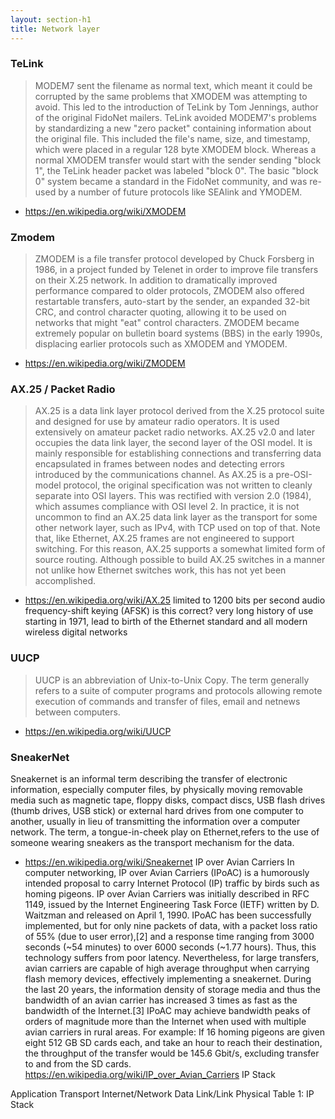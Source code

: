 ```yaml
---
layout: section-h1
title: Network layer
---
```


### TeLink ###
>  MODEM7 sent the filename as normal text, which meant it could be corrupted by the same problems that XMODEM was attempting to avoid. This led to the introduction of TeLink by Tom Jennings, author of the original FidoNet mailers.
>  TeLink avoided MODEM7's problems by standardizing a new "zero packet" containing information about the original file. This included the file's name, size, and timestamp, which were placed in a regular 128 byte XMODEM block. Whereas a normal XMODEM transfer would start with the sender sending "block 1", the TeLink header packet was labeled "block 0".
>  The basic "block 0" system became a standard in the FidoNet community, and was re-used by a number of future protocols like SEAlink and YMODEM.
- <https://en.wikipedia.org/wiki/XMODEM>
### Zmodem ###
>  ZMODEM is a file transfer protocol developed by Chuck Forsberg in 1986, in a project funded by Telenet in order to improve file transfers on their X.25 network. In addition to dramatically improved performance compared to older protocols, ZMODEM also offered restartable transfers, auto-start by the sender, an expanded 32-bit CRC, and control character quoting, allowing it to be used on networks that might "eat" control characters. ZMODEM became extremely popular on bulletin board systems (BBS) in the early 1990s, displacing earlier protocols such as XMODEM and YMODEM.
- <https://en.wikipedia.org/wiki/ZMODEM>
### AX.25 / Packet Radio ###
> AX.25 is a data link layer protocol derived from the X.25 protocol suite and designed for use by amateur radio operators. It is used extensively on amateur packet radio networks.
> AX.25 v2.0 and later occupies the data link layer, the second layer of the OSI model. It is mainly responsible for establishing connections and transferring data encapsulated in frames between nodes and detecting errors introduced by the communications channel. As AX.25 is a pre-OSI-model protocol, the original specification was not written to cleanly separate into OSI layers. This was rectified with version 2.0 (1984), which assumes compliance with OSI level 2.
> In practice, it is not uncommon to find an AX.25 data link layer as the transport for some other network layer, such as IPv4, with TCP used on top of that. Note that, like Ethernet, AX.25 frames are not engineered to support switching. For this reason, AX.25 supports a somewhat limited form of source routing. Although possible to build AX.25 switches in a manner not unlike how Ethernet switches work, this has not yet been accomplished.
- https://en.wikipedia.org/wiki/AX.25
limited to 1200 bits per second audio frequency-shift keying (AFSK) is this correct?
very long history of use starting in 1971, lead to birth of the Ethernet standard and all modern wireless digital networks
### UUCP ###
> UUCP is an abbreviation of Unix-to-Unix Copy. The term generally refers to a suite of computer programs and protocols allowing remote execution of commands and transfer of files, email and netnews between computers.
- https://en.wikipedia.org/wiki/UUCP

### SneakerNet ###
Sneakernet is an informal term describing the transfer of electronic information, especially computer files, by physically moving removable media such as magnetic tape, floppy disks, compact discs, USB flash drives (thumb drives, USB stick) or external hard drives from one computer to another, usually in lieu of transmitting the information over a computer network. The term, a tongue-in-cheek play on Ethernet,refers to the use of someone wearing sneakers as the transport mechanism for the data.
- https://en.wikipedia.org/wiki/Sneakernet
IP over Avian Carriers
In computer networking, IP over Avian Carriers (IPoAC) is a humorously intended proposal to carry Internet Protocol (IP) traffic by birds such as homing pigeons. IP over Avian Carriers was initially described in RFC 1149, issued by the Internet Engineering Task Force (IETF) written by D. Waitzman and released on April 1, 1990.
IPoAC has been successfully implemented, but for only nine packets of data, with a packet loss ratio of 55% (due to user error),[2] and a response time ranging from 3000 seconds (~54 minutes) to over 6000 seconds (~1.77 hours). Thus, this technology suffers from poor latency. Nevertheless, for large transfers, avian carriers are capable of high average throughput when carrying flash memory devices, effectively implementing a sneakernet. During the last 20 years, the information density of storage media and thus the bandwidth of an avian carrier has increased 3 times as fast as the bandwidth of the Internet.[3] IPoAC may achieve bandwidth peaks of orders of magnitude more than the Internet when used with multiple avian carriers in rural areas. For example: If 16 homing pigeons are given eight 512 GB SD cards each, and take an hour to reach their destination, the throughput of the transfer would be 145.6 Gbit/s, excluding transfer to and from the SD cards.
https://en.wikipedia.org/wiki/IP_over_Avian_Carriers
IP Stack

Application
Transport
Internet/Network
Data Link/Link
Physical
Table 1: IP Stack
